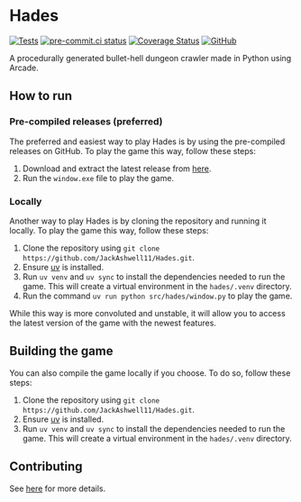 # Hades

[![Tests](https://github.com/JackAshwell11/Hades/actions/workflows/test.yaml/badge.svg)](https://github.com/JackAshwell11/Hades/actions/workflows/test.yaml)
[![pre-commit.ci status](https://results.pre-commit.ci/badge/github/JackAshwell11/Hades/main.svg)](https://results.pre-commit.ci/latest/github/JackAshwell11/Hades/main)
[![Coverage Status](https://coveralls.io/repos/github/JackAshwell11/Hades/badge.svg?branch=main)](https://coveralls.io/github/JackAshwell11/Hades?branch=main)
[![GitHub](https://img.shields.io/github/license/JackAshwell11/Hades)](LICENSE)

A procedurally generated bullet-hell dungeon crawler made in Python using
Arcade.

## How to run

### Pre-compiled releases (preferred)

The preferred and easiest way to play Hades is by using the pre-compiled
releases on GitHub. To play the game this way, follow these steps:

1. Download and extract the latest release from [here](https://github.com/JackAshwell11/Hades/releases).
2. Run the `window.exe` file to play the game.

### Locally

Another way to play Hades is by cloning the repository and running it locally.
To play the game this way, follow these steps:

1. Clone the repository using `git clone
   https://github.com/JackAshwell11/Hades.git`.
2. Ensure [uv](https://github.com/astral-sh/uv) is installed.
3. Run `uv venv` and `uv sync` to install the dependencies needed to run the
   game. This will create a virtual environment in the `hades/.venv` directory.
4. Run the command `uv run python src/hades/window.py` to play the game.

While this way is more convoluted and unstable, it will allow you to access the
latest version of the game with the newest features.

## Building the game

You can also compile the game locally if you choose. To do so, follow these
steps:

1. Clone the repository using `git clone
   https://github.com/JackAshwell11/Hades.git`.
2. Ensure [uv](https://github.com/astral-sh/uv) is installed.
3. Run `uv venv` and `uv sync` to install the dependencies needed to run the
   game. This will create a virtual environment in the `hades/.venv` directory.

## Contributing

See [here](.github/CONTRIBUTING.md) for more details.

